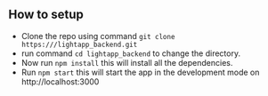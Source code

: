 ## How to setup
- Clone the repo using command `git clone https:///lightapp_backend.git`
- run command `cd lightapp_backend` to change the directory.
- Now run `npm install` this will install all the dependencies. 
- Run `npm start` this will start the app in the development mode on http://localhost:3000 
